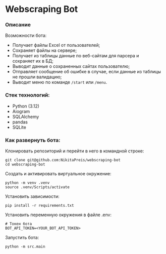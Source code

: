 # Webscraping Bot

### Описание

Возможности бота:
* Получает файлы Excel от пользователей;
* Сохраняет файлы на сервере;
* Получает из таблицы данные по веб-сайтам для парсера и сохраняет их в БД;
* Выводит данные о сохраненных сайтах пользователю;
* Отправляет сообщение об ошибке в случае, если данные из таблицы не прошли валидацию;
* Выводит меню по команде `/start` или `/menu`.

### Стек технологий:

* Python (3.12)
* Aiogram
* SQLAlchemy
* pandas
* SQLite

### Как развернуть бота:

Клонировать репозиторий и перейти в него в командной строке:
```
git clone git@github.com:NikitaPreis/webscraping-bot
cd webscraping-bot
```

Создать и активировать виртуальное окружение:
```
python -m venv .venv
source .venv/Scripts/activate
```

Установить зависимости:
```
pip install -r requirements.txt
```

Установить переменную окружения в файле .env:
```
# Токен бота
BOT_API_TOKEN=<YOUR_BOT_API_TOKEN>
```

Запустить бота:
```
python -m src.main
```
